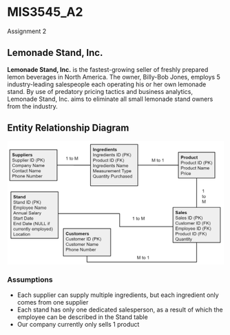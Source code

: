 # MIS3545_A2
Assignment 2

## Lemonade Stand, Inc.
**Lemonade Stand, Inc.** is the fastest-growing seller of freshly prepared lemon beverages in North America. The owner, Billy-Bob Jones, employs 5 industry-leading salespeople each operating his or her own lemonade stand. By use of predatory pricing tactics and business analytics, Lemonade Stand, Inc. aims to eliminate all small lemonade stand owners from the industry.

## Entity Relationship Diagram
![Database Diagram](dd.png)
### Assumptions
* Each supplier can supply multiple ingredients, but each ingredient only comes from one supplier
* Each stand has only one dedicated salesperson, as a result of which the employee can be described in the Stand table
* Our company currently only sells 1 product
